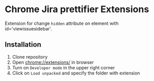 # Chrome Jira prettifier Extensions

Extension for change `hidden` attribute on element with id='viewissuesidebar'.


## Installation

1. Clone repository
1. Open [chrome://extensions/](chrome://extensions/) in browser
1. Turn on `Developer mode` in the upper right corner
1. Click on `Load unpacked` and specify the folder with extension
